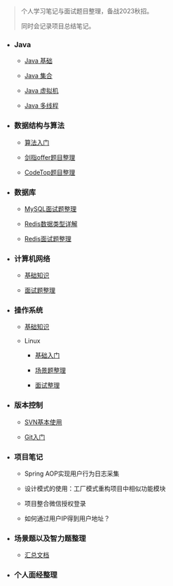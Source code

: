 > 个人学习笔记与面试题目整理，备战2023秋招。
>
> 同时会记录项目总结笔记。



- ### Java

  - [Java 基础](./docs/Java/Java基础.md)

  - [Java 集合](./docs/Java/Java集合.md)

  - [Java 虚拟机](./docs/Java/JVM.md)

  - [Java 多线程](./docs/Java/并发编程.md)

    

- ### 数据结构与算法

  - [算法入门](./docs/算法/算法入门.md)

  - [剑指offer题目整理](./docs/算法/剑指Offer.md)

  - [CodeTop题目整理](./docs/算法/CodeTop.md)

    

- ### 数据库

  - [MySQL面试题整理](./docs/数据库/MySQL面试题.md)

  - [Redis数据类型详解](./docs/数据库/Redis九种数据类型和应用场景.md)

  - [Redis面试题整理](./docs/数据库/Redis面试题.md)

    

- ### 计算机网络

  - [基础知识](./docs/计算机网络/基础知识.md)

  - [面试题整理](./docs/计算机网络/面试题整理.md)

    

- ### 操作系统

  - [基础知识](./docs/操作系统/基础知识.md)

  - Linux

    - [基础入门](./docs/操作系统/Linux基础入门.md)

    - [场景题整理](./docs/操作系统/场景题整理.md)

    - [面试整理](./docs/操作系统/面试整理.md)

      

- ### 版本控制

  - [SVN基本使用](./docs/版本控制/SVN基本使用)

  - [Git入门](./docs/版本控制/Git基本使用.md)

    
  
- ### 项目笔记

  - Spring AOP实现用户行为日志采集
  
  - 设计模式的使用：工厂模式重构项目中相似功能模块
  
  - 项目整合微信授权登录
  
  - 如何通过用户IP得到用户地址？
  
    

- ### 场景题以及智力题整理

  - [汇总文档](./docs/场景题以及智力题总结/智力题与海量数据处理题.md)

    

- ### 个人面经整理